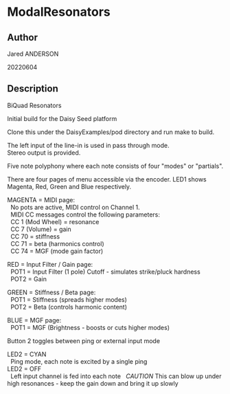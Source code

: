 # ModalResonators  

## Author

<!-- Insert Your Name Here -->
Jared ANDERSON

20220604

## Description


BiQuad Resonators  

Initial build for the Daisy Seed platform  

Clone this under the DaisyExamples/pod directory and run make to build.  

The left input of the line-in is used in pass through mode.  
Stereo output is provided.  

Five note polyphony where each note consists of four "modes" or "partials".  

There are four pages of menu accessible via the encoder. LED1 shows Magenta, Red, Green and Blue respectively.

MAGENTA = MIDI page:  
&nbsp;&nbsp;No pots are active, MIDI control on Channel 1.  
&nbsp;&nbsp;MIDI CC messages control the following parameters:  
&nbsp;&nbsp;CC 1 (Mod Wheel) = resonance  
&nbsp;&nbsp;CC 7 (Volume) = gain  
&nbsp;&nbsp;CC 70 = stiffness  
&nbsp;&nbsp;CC 71 = beta (harmonics control)  
&nbsp;&nbsp;CC 74 = MGF (mode gain factor)  
  
RED = Input Filter / Gain page:  
&nbsp;&nbsp;POT1 = Input Filter (1 pole) Cutoff - simulates strike/pluck hardness  
&nbsp;&nbsp;POT2 = Gain  
  
GREEN = Stiffness / Beta page:  
&nbsp;&nbsp;POT1 = Stiffness (spreads higher modes)  
&nbsp;&nbsp;POT2 = Beta (controls harmonic content)  
  
BLUE = MGF page:  
&nbsp;&nbsp;POT1 = MGF (Brightness - boosts or cuts higher modes)
  
Button 2 toggles between ping or external input mode  
  
LED2 = CYAN  
&nbsp;&nbsp;Ping mode, each note is excited by a single ping  
LED2 = OFF  
&nbsp;&nbsp;Left input channel is fed into each note
&nbsp;&nbsp;*CAUTION* This can blow up under high resonances - keep the gain down and bring it up slowly

